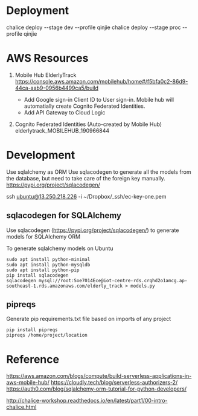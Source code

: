 
# Deployment

chalice deploy --stage dev --profile qinjie
chalice deploy --stage proc --profile qinjie



# AWS Resources

1. Mobile Hub
    ElderlyTrack   https://console.aws.amazon.com/mobilehub/home#/f5bfa0c2-86d9-44ca-aab9-0956b4499ca5/build
    - Add Google sign-in Client ID to User sign-in. Mobile hub will automatially create Cognito Federated Identities.
    - Add API Gateway to Cloud Logic

2. Cognito Federated Identities (Auto-created by Mobile Hub)
    elderlytrack_MOBILEHUB_190966844



# Development

Use sqlalchemy as ORM
Use sqlacodegen to generate all the models from the database, but need to take care of the foreign key manually.
    https://pypi.org/project/sqlacodegen/


ssh ubuntu@13.250.218.226 -i ~/Dropbox/_ssh/ec-key-one.pem



## sqlacodegen for SQLAlchemy
Use sqlacodegen (https://pypi.org/project/sqlacodegen/) to generate models for SQLAlchemy ORM

To generate sqlalchemy models on Ubuntu
```
sudo apt install python-minimal
sudo apt install python-mysqldb
sudo apt install python-pip
pip install sqlacodegen
sqlacodegen mysql://root:Soe7014Ece@iot-centre-rds.crqhd2o1amcg.ap-southeast-1.rds.amazonaws.com/elderly_track > models.py
```

## pipreqs
Generate pip requirements.txt file based on imports of any project
```
pip install pipreqs
pipreqs /home/project/location
```



# Reference

https://aws.amazon.com/blogs/compute/build-serverless-applications-in-aws-mobile-hub/
https://cloudly.tech/blog/serverless-authorizers-2/
https://auth0.com/blog/sqlalchemy-orm-tutorial-for-python-developers/

http://chalice-workshop.readthedocs.io/en/latest/part1/00-intro-chalice.html
